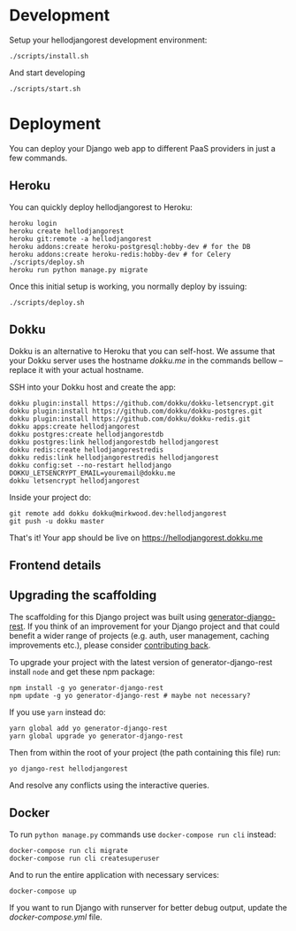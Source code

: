 # Development

Setup your hellodjangorest development environment:

```shell
./scripts/install.sh
```

And start developing

```shell
./scripts/start.sh
```

# Deployment

You can deploy your Django web app to different PaaS providers
in just a few commands.

## Heroku

You can quickly deploy hellodjangorest to Heroku:

```shell
heroku login
heroku create hellodjangorest
heroku git:remote -a hellodjangorest
heroku addons:create heroku-postgresql:hobby-dev # for the DB
heroku addons:create heroku-redis:hobby-dev # for Celery
./scripts/deploy.sh
heroku run python manage.py migrate
```

Once this initial setup is working, you normally deploy by issuing:

```shell
./scripts/deploy.sh
```

## Dokku

Dokku is an alternative to Heroku that you can self-host. We assume that your
Dokku server uses the hostname *dokku.me* in the commands bellow –
replace it with your actual hostname.

SSH into your Dokku host and create the app:

```shell
dokku plugin:install https://github.com/dokku/dokku-letsencrypt.git
dokku plugin:install https://github.com/dokku/dokku-postgres.git
dokku plugin:install https://github.com/dokku/dokku-redis.git
dokku apps:create hellodjangorest
dokku postgres:create hellodjangorestdb
dokku postgres:link hellodjangorestdb hellodjangorest
dokku redis:create hellodjangorestredis
dokku redis:link hellodjangorestredis hellodjangorest
dokku config:set --no-restart hellodjango DOKKU_LETSENCRYPT_EMAIL=youremail@dokku.me
dokku letsencrypt hellodjangorest
```

Inside your project do:

```shell
git remote add dokku dokku@mirkwood.dev:hellodjangorest
git push -u dokku master
```

That's it! Your app should be live on https://hellodjangorest.dokku.me


## Frontend details


## Upgrading the scaffolding

The scaffolding for this Django project was built using
[generator-django-rest][]. If you think of an improvement for your
Django project and that could benefit a wider range of projects
(e.g. auth, user management, caching improvements etc.), please consider
[contributing back][generator-django-rest].

To upgrade your project with the latest version of generator-django-rest
install `node` and get these npm package:

```shell
npm install -g yo generator-django-rest
npm update -g yo generator-django-rest # maybe not necessary?
```

If you use `yarn` instead do:

```shell
yarn global add yo generator-django-rest
yarn global upgrade yo generator-django-rest
```

Then from within the root of your project (the path containing this file) run:

```shell
yo django-rest hellodjangorest
```

And resolve any conflicts using the interactive queries.


## Docker

To run `python manage.py` commands use `docker-compose run cli` instead:

```shell
docker-compose run cli migrate
docker-compose run cli createsuperuser
```

And to run the entire application with necessary services:

```shell
docker-compose up
```

If you want to run Django with runserver for better debug output,
update the *docker-compose.yml* file.


[generator-django-rest]: https://github.com/metakermit/generator-django-rest
